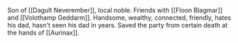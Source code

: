 Son of [[Dagult Neverember]], local noble. Friends with [[Floon Blagmar]] and [[Volothamp Geddarm]]. Handsome, wealthy, connected, friendly, hates his dad, hasn't seen his dad in years. Saved the party from certain death at the hands of [[Aurinax]].